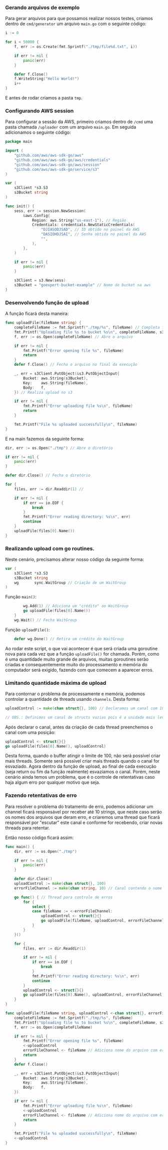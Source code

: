 ### Gerando arquivos de exemplo

Para gerar arquivos para que possamos realizar nossos testes, criamos dentro de `cmd/generator` um arquivo `main.go`
com o seguinte código:

```GO
i := 0

for i < 50000 {
	f, err := os.Create(fmt.Sprintf("./tmp/file%d.txt", i))

	if err != nil {
		panic(err)
	}

	defer f.Close()
	f.WriteString("Hello World!")
	i++
}
```

E antes de rodar criamos a pasta `tmp`.

### Configurando AWS session

Para configurar a sessão da AWS, primeiro criamos dentro de `/cmd` uma pasta chamada `/uploader` com um arquivo
`main.go`. Em seguida adicionamos o seguinte código:

```GO
package main

import (
	"github.com/aws/aws-sdk-go/aws"
	"github.com/aws/aws-sdk-go/aws/credentials"
	"github.com/aws/aws-sdk-go/aws/session"
	"github.com/aws/aws-sdk-go/service/s3"
)

var (
	s3Client *s3.S3
	s3Bucket string
)

func init() {
	sess, err := session.NewSession(
		&aws.Config{
			Region: aws.String("us-east-1"), // Região
			Credentials: credentials.NewStaticCredentials(
				"DJIASODJSAD", // ID obtido no painel da AWS
				"DASIOHDJSAI", // Senha obtida no painel da AWS
				"",
			),
		},
	)

	if err != nil {
		panic(err)
	}

	s3Client = s3.New(sess)
	s3Bucket = "goexpert-bucket-example" // Nome do bucket na aws
}
```

### Desenvolvendo função de upload

A função ficará desta maneira:

```GO
func uploadFile(fileName string) {
	completeFileName := fmt.Sprintf("./tmp/%s", fileName) // Completa filePath + fileName
	fmt.Printf("Uploading file %s to bucket %s\n", completeFileName, s3Bucket)
	f, err := os.Open(completeFileName) // Abre o arquivo

	if err != nil {
		fmt.Printf("Error opening file %s", fileName)
		return
	}
	defer f.Close() // Fecha o arquivo no final da execução

	_, err = s3Client.PutObject(&s3.PutObjectInput{
		Bucket: aws.String(s3Bucket),
		Key:    aws.String(fileName),
		Body:   f,
	}) // Realiza upload no s3

	if err != nil {
		fmt.Printf("Error uploading file %s\n", fileName)
		return
	}

	fmt.Printf("File %s uploaded successfully\n", fileName)
}
```

E na main fazemos da seguinte forma:

```GO
dir, err := os.Open("./tmp") // Abre o diretório

if err != nil {
	panic(err)
}

defer dir.Close() // Fecha o diretório

for {
	files, err := dir.Readdir(1) //

	if err != nil {
		if err == io.EOF {
			break
		}
		fmt.Printf("Error reading directory: %s\n", err)
		continue
	}
	uploadFile(files[0].Name())
}
```

### Realizando upload com go routines.

Neste cenário, precisamos alterar nosso código da seguinte forma:

```GO
var (
	s3Client *s3.S3
	s3Bucket string
	wg       sync.WaitGroup // Criação de um WaitGroup
)
```

Função `main()`:

```GO
		wg.Add(1) // Adiciona um "crédito" ao WaitGroup
		go uploadFile(files[0].Name())
	}
	wg.Wait() // Fecha WaitGroup
```

Função `uploadFile()`:

```GO
	defer wg.Done() // Retira um crédito do WaitGroup
```

Ao rodar este script, o que vai acontecer é que será criada uma goroutine nova para cada vez que a função `uploadFile()`
for chamada. Porém, como é uma quantidade muito grande de arquivos, muitas goroutines serão criadas e consequentemente
muito do processamento e memória do computador será exigido, fazendo com que comecem a aparecer erros.

### Limitando quantidade máxima de upload

Para contornar o problema de processamente e memória, podemos controlar a quantidade de threads usando `channels`. Desta
forma:

```GO
uploadControl := make(chan struct{}, 100) // Declaramos um canal com 100 posições (buffer de 100)

// OBS.: Definimos um canal de structs vazias pois é a unidade mais leve do GO.
```

Após declarar o canal, antes da criação de cada thread preenchemos o canal com uma posição:

```GO
uploadControl <- struct{}{}
go uploadFile(files[0].Name(), uploadControl)
```

Desta forma, quando o buffer atingir o limite de 100, não será possível criar mais threads. Somente será possível criar
mais threads quando o canal for esvaziado.
Agora dentro da função de upload, ao final de cada execução (seja return ou fim da função realmente) esvaziamos o canal.
Porém, neste cenário ainda temos um problema, que é o controle de retentativas caso haja algum erro por qualquer motivo
que seja.

### Fazendo retentativas de erro

Para resolver o problema do tratamento de erro, podemos adicionar um channel ficará responsável por receber até 10
strings, que neste caso serão os nomes dos arquivos que deram erro, e criaremos uma thread que ficará responsável por
"escutar" este canal e conforme for recebendo, criar novas threads para retentar.

Então nosso código ficará assim:

```GO
func main() {
	dir, err := os.Open("./tmp")

	if err != nil {
		panic(err)
	}

	defer dir.Close()
	uploadControl := make(chan struct{}, 100)
	errorFileChannel := make(chan string, 10) // Canal contendo o nome dos arquivos com erro

	go func() { // Thread para controle de erros
		for {
			select {
			case fileName := <-errorFileChannel:
				uploadControl <- struct{}{}
				go uploadFile(fileName, uploadControl, errorFileChannel)
			}
		}
	}()

	for {
		files, err := dir.Readdir(1)

		if err != nil {
			if err == io.EOF {
				break
			}
			fmt.Printf("Error reading directory: %s\n", err)
			continue
		}
		uploadControl <- struct{}{}
		go uploadFile(files[0].Name(), uploadControl, errorFileChannel)
	}
}

func uploadFile(fileName string, uploadControl <-chan struct{}, errorFileChannel chan<- string) {
	completeFileName := fmt.Sprintf("./tmp/%s", fileName)
	fmt.Printf("Uploading file %s to bucket %s\n", completeFileName, s3Bucket)
	f, err := os.Open(completeFileName)

	if err != nil {
		fmt.Printf("Error opening file %s", fileName)
		<-uploadControl
		errorFileChannel <- fileName // Adiciona nome do arquivo com erro no channel
		return
	}
	defer f.Close()

	_, err = s3Client.PutObject(&s3.PutObjectInput{
		Bucket: aws.String(s3Bucket),
		Key:    aws.String(fileName),
		Body:   f,
	})

	if err != nil {
		fmt.Printf("Error uploading file %s\n", fileName)
		<-uploadControl
		errorFileChannel <- fileName // Adiciona nome do arquivo com erro no channel
		return
	}

	fmt.Printf("File %s uploaded successfully\n", fileName)
	<-uploadControl
}
```